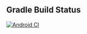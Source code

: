 ## Gradle Build Status
[![Android CI](https://github.com/anirudhp06/FoodTrekker/actions/workflows/android.yml/badge.svg?branch=main)](https://github.com/anirudhp06/FoodTrekker/actions/workflows/android.yml)